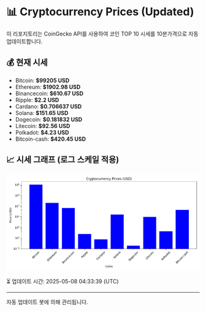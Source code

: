 
# 📊 Cryptocurrency Prices (Updated)

이 리포지토리는 CoinGecko API를 사용하여 코인 TOP 10 시세를 10분가격으로 자동 업데이트합니다.

## 💰 현재 시세
- Bitcoin: **$99205 USD**
- Ethereum: **$1902.98 USD**
- Binancecoin: **$610.67 USD**
- Ripple: **$2.2 USD**
- Cardano: **$0.706637 USD**
- Solana: **$151.65 USD**
- Dogecoin: **$0.181832 USD**
- Litecoin: **$92.56 USD**
- Polkadot: **$4.23 USD**
- Bitcoin-cash: **$420.45 USD**

## 📈 시세 그래프 (로그 스케일 적용)
![Crypto Prices](crypto_prices.png)

⏳ 업데이트 시간: 2025-05-08 04:33:39 (UTC)

---
자동 업데이트 봇에 의해 관리됩니다.
